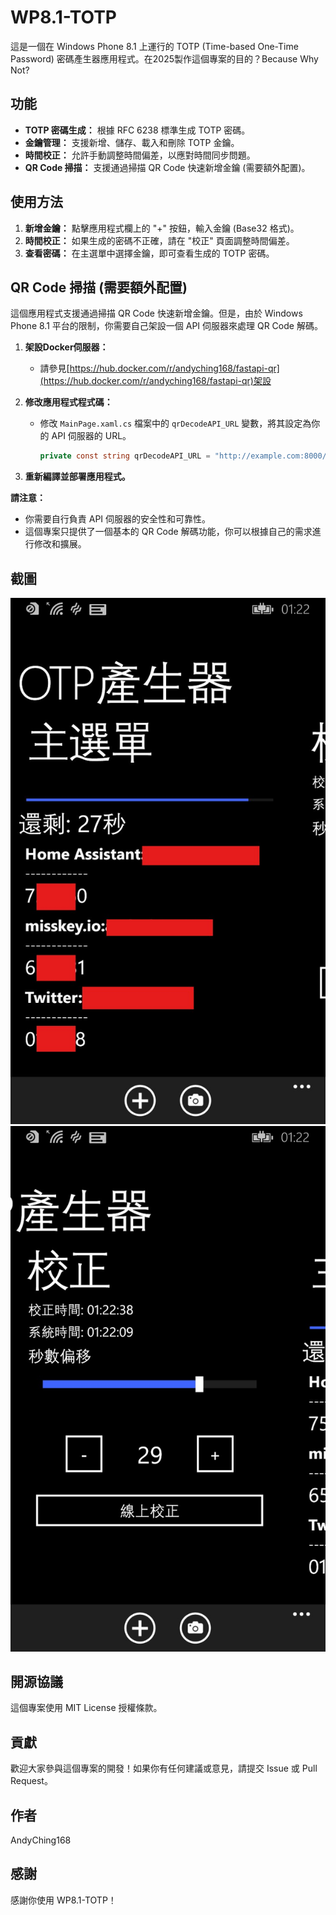 # WP8.1-TOTP

這是一個在 Windows Phone 8.1 上運行的 TOTP (Time-based One-Time Password) 密碼產生器應用程式。在2025製作這個專案的目的？Because Why Not?

## 功能

*   **TOTP 密碼生成：** 根據 RFC 6238 標準生成 TOTP 密碼。
*   **金鑰管理：** 支援新增、儲存、載入和刪除 TOTP 金鑰。
*   **時間校正：** 允許手動調整時間偏差，以應對時間同步問題。
*   **QR Code 掃描：** 支援通過掃描 QR Code 快速新增金鑰 (需要額外配置)。

## 使用方法

1.  **新增金鑰：** 點擊應用程式欄上的 "+" 按鈕，輸入金鑰 (Base32 格式)。
2.  **時間校正：** 如果生成的密碼不正確，請在 "校正" 頁面調整時間偏差。
3.  **查看密碼：** 在主選單中選擇金鑰，即可查看生成的 TOTP 密碼。

## QR Code 掃描 (需要額外配置)

這個應用程式支援通過掃描 QR Code 快速新增金鑰。但是，由於 Windows Phone 8.1 平台的限制，你需要自己架設一個 API 伺服器來處理 QR Code 解碼。
1.  **架設Docker伺服器：**
	*	請參見[https://hub.docker.com/r/andyching168/fastapi-qr](https://hub.docker.com/r/andyching168/fastapi-qr)架設

2.  **修改應用程式程式碼：**

    *   修改 `MainPage.xaml.cs` 檔案中的 `qrDecodeAPI_URL` 變數，將其設定為你的 API 伺服器的 URL。

        ```csharp
        private const string qrDecodeAPI_URL = "http://example.com:8000/decode_qr"; // 請替換為你的 API 伺服器 URL
        ```

3.  **重新編譯並部署應用程式。**

**請注意：**

*   你需要自行負責 API 伺服器的安全性和可靠性。
*   這個專案只提供了一個基本的 QR Code 解碼功能，你可以根據自己的需求進行修改和擴展。

## 截圖
![image](https://github.com/andyching168/WP8.1-TOTP/blob/main/wp_ss_20250322_0001_1.jpg)
![image](https://github.com/andyching168/WP8.1-TOTP/blob/main/wp_ss_20250322_0002.jpg)

## 開源協議

這個專案使用 MIT License 授權條款。

## 貢獻

歡迎大家參與這個專案的開發！如果你有任何建議或意見，請提交 Issue 或 Pull Request。

## 作者

AndyChing168

## 感謝

感謝你使用 WP8.1-TOTP！
